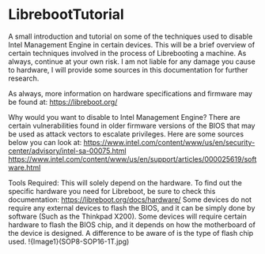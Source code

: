 # LibrebootTutorial
A small introduction and tutorial on some of the techniques used to disable Intel Management Engine in certain devices. This will be a brief overview of certain techniques involved in the process of Librebooting a machine. As always, continue at your own risk. I am not liable for any damage you cause to hardware, I will provide some sources in this documentation for further research.

As always, more information on hardware specifications and firmware may be found at: https://libreboot.org/

Why would you want to disable to Intel Management Engine? There are certain vulnerabilities found in older firmware versions of the BIOS that may be used as attack vectors to escalate privileges. Here are some sources below you can look at:
https://www.intel.com/content/www/us/en/security-center/advisory/intel-sa-00075.html
https://www.intel.com/content/www/us/en/support/articles/000025619/software.html

Tools Required: This will solely depend on the hardware. To find out the specific hardware you need for Libreboot, be sure to check this documentation: https://libreboot.org/docs/hardware/
Some devices do not require any external devices to flash the BIOS, and it can be simply done by software (Such as the Thinkpad X200). Some devices will require certain hardware to flash the BIOS chip, and it depends on how the motherboard of the device is designed. A difference to be aware of is the type of flash chip used. 
!{Image1}(SOP8-SOP16-1T.jpg)

